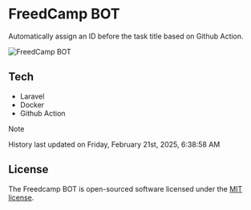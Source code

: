 # FreedCamp BOT

Automatically assign an ID before the task title based on Github Action.

![FreedCamp BOT](https://repository-images.githubusercontent.com/737932867/7d34798b-2680-471c-b089-a78a718d3d6a)

## Tech

- Laravel
- Docker
- Github Action

> [!NOTE]  
> History last updated on Friday, February 21st, 2025, 6:38:58 AM

## License

The Freedcamp BOT is open-sourced software licensed under the [MIT license](https://opensource.org/licenses/MIT).
